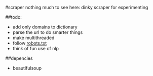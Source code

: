 #scraper
nothing much to see here: dinky scraper for experimenting 

##todo:
* add only domains to dictionary 
* parse the url to do smarter things 
* make multithreaded 
* follow [robots.txt](http://www.robotstxt.org/robotstxt.html)
* think of fun use of nlp 

##depencies
* beautifulsoup 
